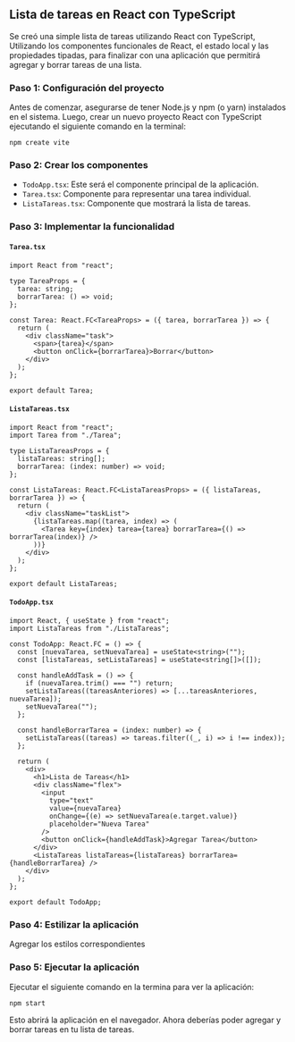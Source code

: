 ##  Lista de tareas en React con TypeScript



Se creó una simple lista de tareas utilizando React con TypeScript, Utilizando los componentes funcionales de React, el estado local y las propiedades tipadas, para finalizar con una aplicación que permitirá agregar y borrar tareas de una lista.

### Paso 1: Configuración del proyecto

Antes de comenzar, asegurarse de tener Node.js y npm (o yarn) instalados en el sistema. Luego, crear un nuevo proyecto React con TypeScript ejecutando el siguiente comando en la terminal:

```
npm create vite
```


### Paso 2: Crear los componentes

-   `TodoApp.tsx`: Este será el componente principal de la aplicación.
-   `Tarea.tsx`: Componente para representar una tarea individual.
-   `ListaTareas.tsx`: Componente que mostrará la lista de tareas.

### Paso 3: Implementar la funcionalidad

#### `Tarea.tsx`


```
import React from "react";

type TareaProps = {
  tarea: string;
  borrarTarea: () => void;
};

const Tarea: React.FC<TareaProps> = ({ tarea, borrarTarea }) => {
  return (
    <div className="task">
      <span>{tarea}</span>
      <button onClick={borrarTarea}>Borrar</button>
    </div>
  );
};

export default Tarea;
```

#### `ListaTareas.tsx`

```
import React from "react";
import Tarea from "./Tarea";

type ListaTareasProps = {
  listaTareas: string[];
  borrarTarea: (index: number) => void;
};

const ListaTareas: React.FC<ListaTareasProps> = ({ listaTareas, borrarTarea }) => {
  return (
    <div className="taskList">
      {listaTareas.map((tarea, index) => (
        <Tarea key={index} tarea={tarea} borrarTarea={() => borrarTarea(index)} />
      ))}
    </div>
  );
};

export default ListaTareas;
```

#### `TodoApp.tsx`


```
import React, { useState } from "react";
import ListaTareas from "./ListaTareas";

const TodoApp: React.FC = () => {
  const [nuevaTarea, setNuevaTarea] = useState<string>("");
  const [listaTareas, setListaTareas] = useState<string[]>([]);

  const handleAddTask = () => {
    if (nuevaTarea.trim() === "") return;
    setListaTareas((tareasAnteriores) => [...tareasAnteriores, nuevaTarea]);
    setNuevaTarea("");
  };

  const handleBorrarTarea = (index: number) => {
    setListaTareas((tareas) => tareas.filter((_, i) => i !== index));
  };

  return (
    <div>
      <h1>Lista de Tareas</h1>
      <div className="flex">
        <input
          type="text"
          value={nuevaTarea}
          onChange={(e) => setNuevaTarea(e.target.value)}
          placeholder="Nueva Tarea"
        />
        <button onClick={handleAddTask}>Agregar Tarea</button>
      </div>
      <ListaTareas listaTareas={listaTareas} borrarTarea={handleBorrarTarea} />
    </div>
  );
};

export default TodoApp;
```

### Paso 4: Estilizar la aplicación
Agregar los estilos correspondientes


### Paso 5: Ejecutar la aplicación

Ejecutar el siguiente comando en la termina para ver la aplicación:

```
npm start
```

Esto abrirá la aplicación en el navegador. Ahora deberías poder agregar y borrar tareas en tu lista de tareas.
